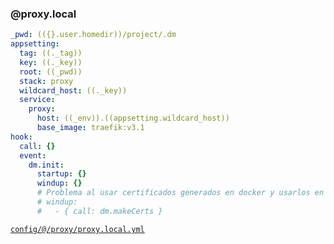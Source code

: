 ### @proxy.local

```yml
_pwd: (({}.user.homedir))/project/.dm
appsetting:
  tag: ((._tag))
  key: ((._key))
  root: ((_pwd))
  stack: proxy
  wildcard_host: ((._key))
  service:
    proxy:
      host: ((_env)).((appsetting.wildcard_host))
      base_image: traefik:v3.1
hook:
  call: {}
  event:
    dm.init:
      startup: {}
      windup: {}
      # Problema al usar certificados generados en docker y usarlos en el navegador del host
      # windup:
      #   - { call: dm.makeCerts }
```
[```config/@/proxy/proxy.local.yml```](../config/@/proxy/proxy.local.yml)

